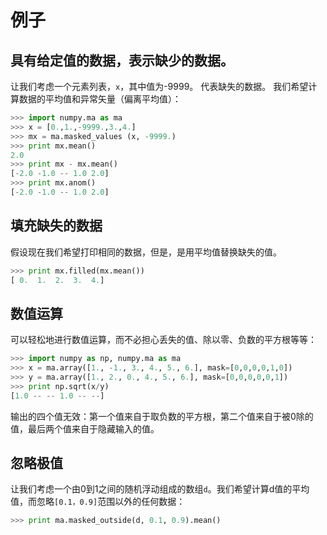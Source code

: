 # 例子 

## 具有给定值的数据，表示缺少的数据。

让我们考虑一个元素列表，``x``，其中值为-9999。 代表缺失的数据。 我们希望计算数据的平均值和异常矢量（偏离平均值）：

```python
>>> import numpy.ma as ma
>>> x = [0.,1.,-9999.,3.,4.]
>>> mx = ma.masked_values (x, -9999.)
>>> print mx.mean()
2.0
>>> print mx - mx.mean()
[-2.0 -1.0 -- 1.0 2.0]
>>> print mx.anom()
[-2.0 -1.0 -- 1.0 2.0]
```

## 填充缺失的数据

假设现在我们希望打印相同的数据，但是，是用平均值替换缺失的值。

```python
>>> print mx.filled(mx.mean())
[ 0.  1.  2.  3.  4.]
```

## 数值运算

可以轻松地进行数值运算，而不必担心丢失的值、除以零、负数的平方根等等：

```python
>>> import numpy as np, numpy.ma as ma
>>> x = ma.array([1., -1., 3., 4., 5., 6.], mask=[0,0,0,0,1,0])
>>> y = ma.array([1., 2., 0., 4., 5., 6.], mask=[0,0,0,0,0,1])
>>> print np.sqrt(x/y)
[1.0 -- -- 1.0 -- --]
```

输出的四个值无效：第一个值来自于取负数的平方根，第二个值来自于被0除的值，最后两个值来自于隐藏输入的值。

## 忽略极值

让我们考虑一个由0到1之间的随机浮动组成的数组``d``。我们希望计算d值的平均值，而忽略``[0.1，0.9]``范围以外的任何数据：

```python
>>> print ma.masked_outside(d, 0.1, 0.9).mean()
```
